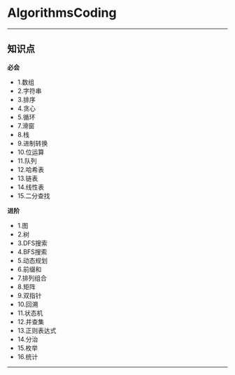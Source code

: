 # AlgorithmsCoding

------------------------------
## 知识点
**必会**  
* 1.数组  
* 2.字符串  
* 3.排序  
* 4.贪心  
* 5.循环  
* 7.滑窗  
* 8.栈  
* 9.进制转换  
* 10.位运算  
* 11.队列  
* 12.哈希表  
* 13.链表  
* 14.线性表  
* 15.二分查找  

**进阶**

* 1.图  
* 2.树  
* 3.DFS搜索  
* 4.BFS搜索  
* 5.动态规划  
* 6.前缀和  
* 7.排列组合  
* 8.矩阵  
* 9.双指针  
* 10.回溯  
* 11.状态机  
* 12.并查集  
* 13.正则表达式  
* 14.分治  
* 15.枚举  
* 16.统计

------------------------------
